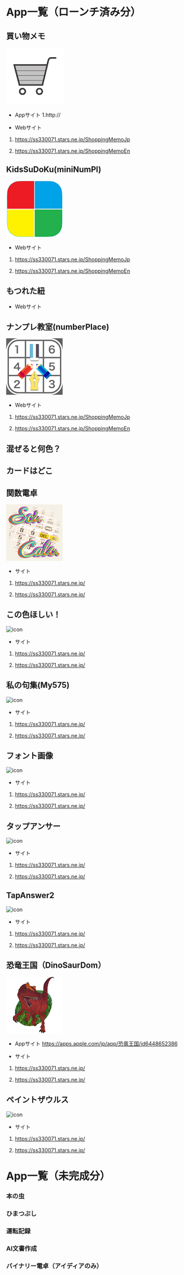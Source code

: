# App一覧（ローンチ済み分）

## 買い物メモ

![icon](img/1024.png)

* Appサイト
1.http://

* Webサイト
1. https://ss330071.stars.ne.jp/ShoppingMemoJp

1. https://ss330071.stars.ne.jp/ShoppingMemoEn


## KidsSuDoKu(miniNumPl)

![icon](img/kids152.png)

* Webサイト

1. https://ss330071.stars.ne.jp/ShoppingMemoJp

1. https://ss330071.stars.ne.jp/ShoppingMemoEn


## もつれた紐

* Webサイト

## ナンプレ教室(numberPlace)


![icon](img/iconNew152.png)

* Webサイト
1. https://ss330071.stars.ne.jp/ShoppingMemoJp

1. https://ss330071.stars.ne.jp/ShoppingMemoEn


## 混ぜると何色？

## カードはどこ

## 関数電卓


![icon](img/calc.png)

* サイト
1. https://ss330071.stars.ne.jp/

1. https://ss330071.stars.ne.jp/

## この色ほしい！


![icon](img/.png)

* サイト
1. https://ss330071.stars.ne.jp/

1. https://ss330071.stars.ne.jp/

## 私の句集(My575)

![icon](img/.png)

* サイト
1. https://ss330071.stars.ne.jp/

1. https://ss330071.stars.ne.jp/

## フォント画像

![icon](img/.png)

* サイト
1. https://ss330071.stars.ne.jp/

1. https://ss330071.stars.ne.jp/

## タップアンサー

![icon](img/.png)

* サイト
1. https://ss330071.stars.ne.jp/

1. https://ss330071.stars.ne.jp/
## TapAnswer2

![icon](img/.png)

* サイト
1. https://ss330071.stars.ne.jp/

1. https://ss330071.stars.ne.jp/

## 恐竜王国（DinoSaurDom）

![icon](img/IMG_3135.png)

* Appサイト
https://apps.apple.com/jp/app/恐竜王国/id6448652386

* サイト
1. https://ss330071.stars.ne.jp/

1. https://ss330071.stars.ne.jp/
## ペイントザウルス

![icon](img/.png)

* サイト
1. https://ss330071.stars.ne.jp/

1. https://ss330071.stars.ne.jp/

# App一覧（未完成分）

### 本の虫
### ひまつぶし
### 運転記録
### AI文書作成
### バイナリー電卓（アイディアのみ）

